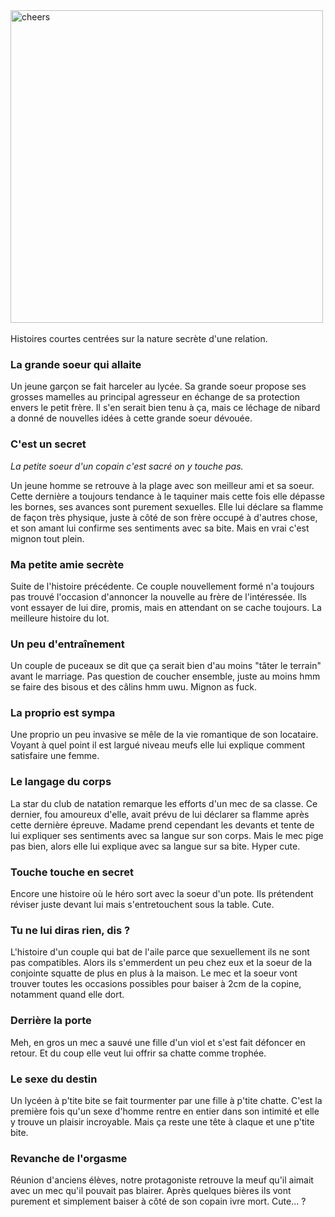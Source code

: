 <a href="/img/other/secretfantairies_01.png" style="padding-right: 25px;">
    <img src="/img/other/secretfantairies_01.png" alt="cheers" width="500"/>
</a>

<span>
<p>
Histoires courtes centrées sur la nature secrète d'une relation.
</p>
<h3>La grande soeur qui allaite</h3>
Un jeune garçon se fait harceler au lycée. Sa grande soeur propose ses grosses mamelles au principal agresseur en échange de sa protection envers le petit frère. Il s'en serait bien tenu à ça, mais ce léchage de nibard a donné de nouvelles idées à cette grande soeur dévouée.

<h3>C'est un secret</h3>
<em>La petite soeur d'un copain c'est sacré on y touche pas.</em> 

Un jeune homme se retrouve à la plage avec son meilleur ami et sa soeur. Cette dernière a toujours tendance à le taquiner mais cette fois elle dépasse les bornes, ses avances sont purement sexuelles. Elle lui déclare sa flamme de façon très physique, juste à côté de son frère occupé à d'autres chose, et son amant lui confirme ses sentiments avec sa bite. Mais en vrai c'est mignon tout plein. 

<h3>Ma petite amie secrète</h3>
 Suite de l'histoire précédente. Ce couple nouvellement formé n'a toujours pas trouvé l'occasion d'annoncer la nouvelle au frère de l'intéressée. Ils vont essayer de lui dire, promis, mais en attendant on se cache toujours. La meilleure histoire du lot.

<h3>Un peu d'entraînement</h3>
Un couple de puceaux se dit que ça serait bien d'au moins "tâter le terrain" avant le marriage. Pas question de coucher ensemble, juste au moins hmm se faire des bisous et des câlins hmm uwu. Mignon as fuck.

<h3>La proprio est sympa</h3>
Une proprio un peu invasive se mêle de la vie romantique de son locataire. Voyant à quel point il est largué niveau meufs elle lui explique comment satisfaire une femme.

<h3>Le langage du corps</h3>
La star du club de natation remarque les efforts d'un mec de sa classe. Ce dernier, fou amoureux d'elle, avait prévu de lui déclarer sa flamme après cette dernière épreuve. Madame prend cependant les devants et tente de lui expliquer ses sentiments avec sa langue sur son corps. Mais le mec pige pas bien, alors elle lui explique avec sa langue sur sa bite. Hyper cute.

<h3>Touche touche en secret</h3>
Encore une histoire où le héro sort avec la soeur d'un pote. Ils prétendent réviser juste devant lui mais s'entretouchent sous la table. Cute.

<h3>Tu ne lui diras rien, dis ?</h3>
L'histoire d'un couple qui bat de l'aile parce que sexuellement ils ne sont pas compatibles. Alors ils s'emmerdent un peu chez eux et la soeur de la conjointe squatte de plus en plus à la maison. Le mec et la soeur vont trouver toutes les occasions possibles pour baiser à 2cm de la copine, notamment quand elle dort.

<h3>Derrière la porte</h3>
Meh, en gros un mec a sauvé une fille d'un viol et s'est fait défoncer en retour. Et du coup elle veut lui offrir sa chatte comme trophée.


<h3>Le sexe du destin</h3>
Un lycéen à p'tite bite se fait tourmenter par une fille à p'tite chatte. C'est la première fois qu'un sexe d'homme rentre en entier dans son intimité et elle y trouve un plaisir incroyable. Mais ça reste une tête à claque et une p'tite bite.

<h3>Revanche de l'orgasme</h3>
Réunion d'anciens élèves, notre protagoniste retrouve la meuf qu'il aimait avec un mec qu'il pouvait pas blairer. Après quelques bières ils vont purement et simplement baiser à côté de son copain ivre mort. Cute... ?
